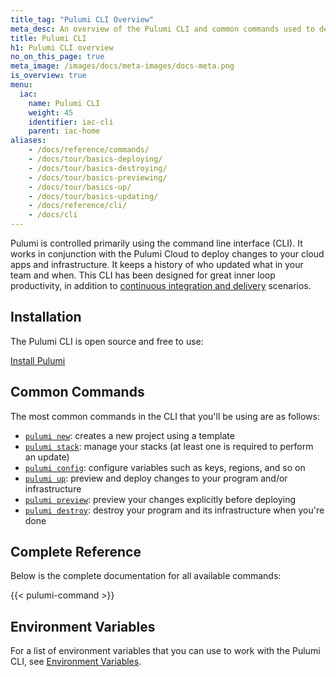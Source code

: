 ```yaml
---
title_tag: "Pulumi CLI Overview"
meta_desc: An overview of the Pulumi CLI and common commands used to deploy cloud applications.
title: Pulumi CLI
h1: Pulumi CLI overview
no_on_this_page: true
meta_image: /images/docs/meta-images/docs-meta.png
is_overview: true
menu:
  iac:
    name: Pulumi CLI
    weight: 45
    identifier: iac-cli
    parent: iac-home
aliases:
    - /docs/reference/commands/
    - /docs/tour/basics-deploying/
    - /docs/tour/basics-destroying/
    - /docs/tour/basics-previewing/
    - /docs/tour/basics-up/
    - /docs/tour/basics-updating/
    - /docs/reference/cli/
    - /docs/cli
---
```


Pulumi is controlled primarily using the command line interface (CLI). It works in conjunction with the Pulumi Cloud
to deploy changes to your cloud apps and infrastructure. It keeps a history of who updated what in your team and when.
This CLI has been designed for great inner loop productivity, in addition to
[continuous integration and delivery](/docs/using-pulumi/continuous-delivery/) scenarios.

## Installation

The Pulumi CLI is open source and free to use:

<a class="btn btn-secondary" href="/docs/get-started/install">Install Pulumi</a>

## Common Commands

The most common commands in the CLI that you'll be using are as follows:

* [`pulumi new`](/docs/cli/commands/pulumi_new/): creates a new project using a template
* [`pulumi stack`](/docs/cli/commands/pulumi_stack/): manage your stacks (at least one is required to perform an update)
* [`pulumi config`](/docs/cli/commands/pulumi_config/): configure variables such as keys, regions, and so on
* [`pulumi up`](/docs/cli/commands/pulumi_up/): preview and deploy changes to your program and/or infrastructure
* [`pulumi preview`](/docs/cli/commands/pulumi_preview/): preview your changes explicitly before deploying
* [`pulumi destroy`](/docs/cli/commands/pulumi_destroy/): destroy your program and its infrastructure when you're done

## Complete Reference

Below is the complete documentation for all available commands:

{{< pulumi-command >}}

## Environment Variables

For a list of environment variables that you can use to work with the Pulumi CLI, see [Environment Variables](/docs/cli/environment-variables/).
